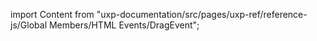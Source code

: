 
import Content from "uxp-documentation/src/pages/uxp-ref/reference-js/Global Members/HTML Events/DragEvent";

<Content query="product=xd"/>
